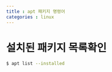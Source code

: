 ```yaml
---
title : apt 패키지 명령어
categories : linux
---
```


# 설치된 패키지 목록확인

```sh
$ apt list --installed
```







